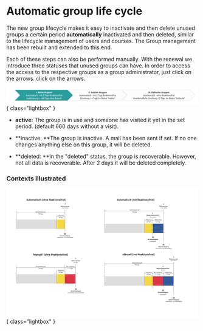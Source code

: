 # Automatic group life cycle

The new group lifecycle makes it easy to inactivate and then delete unused groups
a certain period **automatically** inactivated and then deleted,
similar to the lifecycle management of users and courses. The
Group management has been rebuilt and extended to this end.

Each of these steps can also be performed manually. With the renewal
we introduce three statuses that unused groups can have. In order to access the
access to the respective groups as a group administrator, just click on the arrows.
click on the arrows.  
  
![](assets/image2021-12-17_8-46-42.png){ class="lightbox" }

  * **active:** The group is in use and someone has visited it yet in the set period. (default 660 days without a visit).

  * **inactive:  **The group is inactive. A mail has been sent if set. If no one changes anything else on this group, it will be deleted.

  * **deleted:  **In the "deleted" status, the group is recoverable. However, not all data is recoverable. After 2 days it will be deleted completely.

  

### Contexts illustrated

![](assets/Beispielkonfiguration.jpg){ class="lightbox" }
